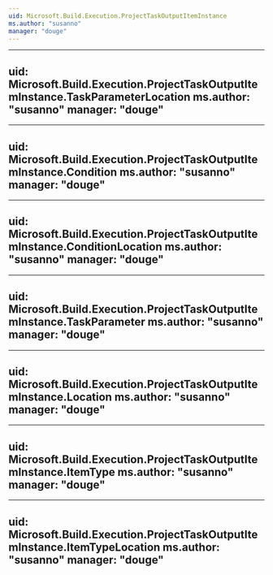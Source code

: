 ```yaml
---
uid: Microsoft.Build.Execution.ProjectTaskOutputItemInstance
ms.author: "susanno"
manager: "douge"
---
```


---
uid: Microsoft.Build.Execution.ProjectTaskOutputItemInstance.TaskParameterLocation
ms.author: "susanno"
manager: "douge"
---

---
uid: Microsoft.Build.Execution.ProjectTaskOutputItemInstance.Condition
ms.author: "susanno"
manager: "douge"
---

---
uid: Microsoft.Build.Execution.ProjectTaskOutputItemInstance.ConditionLocation
ms.author: "susanno"
manager: "douge"
---

---
uid: Microsoft.Build.Execution.ProjectTaskOutputItemInstance.TaskParameter
ms.author: "susanno"
manager: "douge"
---

---
uid: Microsoft.Build.Execution.ProjectTaskOutputItemInstance.Location
ms.author: "susanno"
manager: "douge"
---

---
uid: Microsoft.Build.Execution.ProjectTaskOutputItemInstance.ItemType
ms.author: "susanno"
manager: "douge"
---

---
uid: Microsoft.Build.Execution.ProjectTaskOutputItemInstance.ItemTypeLocation
ms.author: "susanno"
manager: "douge"
---

